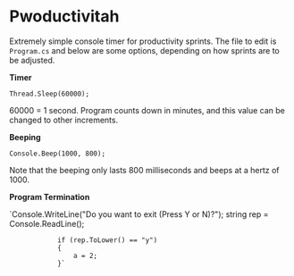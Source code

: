 Pwoductivitah
=============

Extremely simple console timer for productivity sprints.  The file to edit is `Program.cs` and below are some options, depending on how sprints are to be adjusted.

**Timer**

`Thread.Sleep(60000);`

60000 = 1 second.  Program counts down in minutes, and this value can be changed to other increments.

**Beeping**

`Console.Beep(1000, 800);`

Note that the beeping only lasts 800 milliseconds and beeps at a hertz of 1000.

**Program Termination**

`Console.WriteLine("Do you want to exit (Press Y or N)?");
                string rep = Console.ReadLine();

                if (rep.ToLower() == "y")
                {
                    a = 2;
                }`


